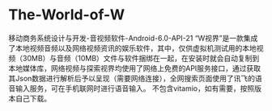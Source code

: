 # The-World-of-W
移动商务系统设计与开发-音视频软件-Android-6.0-API-21
“W视界”是一款集成了本地视频音频以及网络视频资讯的娱乐软件，其中，仅供虚拟机测试用的本地视频（30MB）与音频（10MB）文件与软件捆绑在一起，在安装时就会自动复制到本地媒体库，网络视频与探索视界均使用了网络上免费的API服务接口，通过获取其Json数据进行解析后予以呈现（需要网络连接），全网搜索页面使用了讯飞的语音输入服务，可在手机联网时进行语音输入。
不包含vitamio，如有需要，按照版本自己下载。
